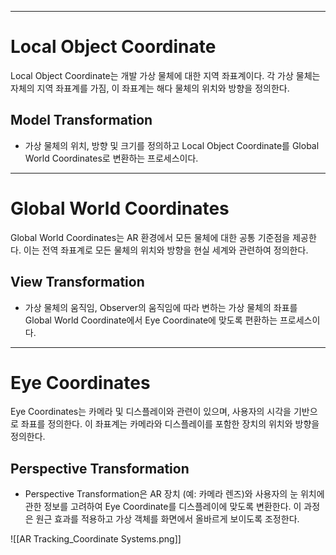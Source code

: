 
---
# Local Object Coordinate

Local Object Coordinate는 개발 가상 물체에 대한 지역 좌표계이다. 각 가상 물체는 자체의 지역 좌표계를 가짐, 이 좌표계는 해다 물체의 위치와 방향을 정의한다.

## Model Transformation

- 가상 물체의 위치, 방향 및 크기를 정의하고 Local Object Coordinate를 Global World Coordinates로 변환하는 프로세스이다.

---
# Global World Coordinates

Global World Coordinates는 AR 환경에서 모든 물체에 대한 공통 기준점을 제공한다. 이는 전역 좌표계로 모든 물체의 위치와 방향을 현실 세계와 관련하여 정의한다.

## View Transformation

- 가상 물체의 움직임, Observer의 움직임에 따라 변하는 가상 물체의 좌표를 Global World Coordinate에서 Eye Coordinate에 맞도록 편환하는 프로세스이다.

---
# Eye Coordinates

Eye Coordinates는 카메라 및 디스플레이와 관련이 있으며, 사용자의 시각을 기반으로 좌표를 정의한다. 이 좌표계는 카메라와 디스플레이를 포함한 장치의 위치와 방향을 정의한다.

## Perspective Transformation

- Perspective Transformation은 AR 장치 (예: 카메라 렌즈)와 사용자의 눈 위치에 관한 정보를 고려하여 Eye Coordinate를 디스플레이에 맞도록 변환한다. 이 과정은 원근 효과를 적용하고 가상 객체를 화면에서 올바르게 보이도록 조정한다.

![[AR Tracking_Coordinate Systems.png]]